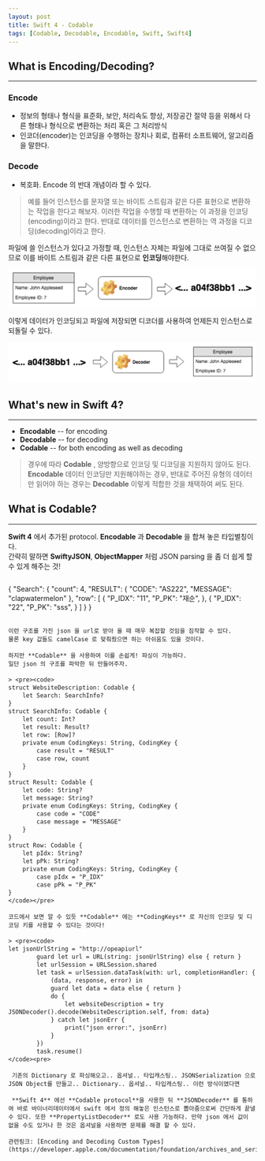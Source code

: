 ```yaml
---
layout: post
title: Swift 4 - Codable
tags: [Codable, Decodable, Encodable, Swift, Swift4]
---
```

## What is Encoding/Decoding?
***
### Encode        
- 정보의 형태나 형식을 표준화, 보안, 처리속도 향상, 저장공간 절약 등을 위해서 다른 형태나 형식으로 변환하는 처리 혹은 그 처리방식       
- 인코더(encoder)는 인코딩을 수행하는 장치나 회로, 컴퓨터 소프트웨어, 알고리즘을 말한다.

### Decode    
- 복호화. Encode 의 반대 개념이라 할 수 있다.

> 예를 들어 인스턴스를 문자열 또는 바이트 스트림과 같은 다른 표현으로 변환하는 작업을 한다고 해보자. 이러한 작업을 수행할 때 변환하는 이 과정을 인코딩(encoding)이라고 한다. 반대로 데이터를 인스턴스로 변환하는 역 과정을 디코딩(decoding)이라고 한다.             

파일에 쓸 인스턴스가 있다고 가정할 때, 인스턴스 자체는 파일에 그대로 쓰여질 수 없으므로 이를 바이트 스트림과 같은 다른 표현으로 **인코딩**해야한다.

![encoding](/assets/post_img/encode.png)

이렇게 데이터가 인코딩되고 파일에 저장되면 디코더를 사용하여 언제든지 인스턴스로 되돌릴 수 있다.

![decoding](/assets/post_img/decode.png)

## What's new in Swift 4?
***
- **Encodable** -- for encoding
- **Decodable** -- for decoding
- **Codable** -- for both encoding as well as decoding     

> 경우에 따라 **Codable** , 양방향으로 인코딩 및 디코딩을 지원하지 않아도 된다. **Encodable** 데이터 인코딩만 지원해야하는 경우, 반대로 주어진 유형의 데이터만 읽어야 하는 경우는 **Decodable** 이렇게 적합한 것을 채택하여 써도 된다.   

## What is Codable?
***
**Swift 4** 에서 추가된 protocol. **Encodable** 과 **Decodable** 을 합쳐 놓은 타입별칭이다.   
간략히 말하면 **SwiftyJSON**, **ObjectMapper** 처럼 JSON parsing 을 좀 더 쉽게 할 수 있게 해주는 것!

> ~~~     
{
	"Search": {
		"count": 4,
		"RESULT": {
			"CODE": "AS222",
			"MESSAGE": "clapwatermelon"
		},
		"row": [
			{
				"P_IDX": "11",
				"P_PK": "재순",
			},
			{
				"P_IDX": "22",
				"P_PK": "sss",
			}
		]
	}
}
~~~          

이런 구조를 가진 json 을 url로 받아 올 때 매우 복잡할 것임을 짐작할 수 있다.
물론 key 값들도 camelCase 로 맞춰줬으면 하는 아쉬움도 있을 것이다.

하지만 **Codable** 을 사용하여 이를 손쉽게! 파싱이 가능하다.
일단 json 의 구조를 파악한 뒤 만들어주자.

> <pre><code>
struct WebsiteDescription: Codable {
    let Search: SearchInfo?
}      
struct SearchInfo: Codable {
    let count: Int?
    let result: Result?
    let row: [Row]?
    private enum CodingKeys: String, CodingKey {
        case result = "RESULT"
        case row, count
    }
}      
struct Result: Codable {
    let code: String?
    let message: String?
    private enum CodingKeys: String, CodingKey {
        case code = "CODE"
        case message = "MESSAGE"
    }
}        
struct Row: Codable {
    let pIdx: String?
    let pPk: String?
    private enum CodingKeys: String, CodingKey {
        case pIdx = "P_IDX"
        case pPk = "P_PK"
}        
</code></pre>

코드에서 보면 알 수 있듯 **Codable** 에는 **CodingKeys** 로 자신의 인코딩 및 디코딩 키를 사용할 수 있다는 것이다!

> <pre><code> 
let jsonUrlString = "http://opeapiurl"
        guard let url = URL(string: jsonUrlString) else { return }
        let urlSession = URLSession.shared
        let task = urlSession.dataTask(with: url, completionHandler: {
            (data, response, error) in
            guard let data = data else { return }
            do {
                let websiteDescription = try JSONDecoder().decode(WebsiteDescription.self, from: data}                
            } catch let jsonErr {
                print("json error:", jsonErr)
            }
        })
        task.resume()
</code><pre>

 기존의 Dictionary 로 파싱해오고.. 옵셔널.. 타입캐스팅.. JSONSerialization 으로 JSON Object를 만들고.. Dictionary.. 옵셔널.. 타입캐스팅.. 이런 방식이였다면
   
 **Swift 4** 에선 **Codable protocol**을 사용한 뒤 **JSONDecoder** 를 통하여 바로 바이너리데이터에서 swift 에서 정의 해놓은 인스턴스로 뽑아줌으로써 간단하게 끝낼 수 있다. 또한 **PropertyListDecoder** 로도 사용 가능하다. 만약 json 에서 값이 없을 수도 있거나 한 것은 옵셔널을 사용하면 문제를 해결 할 수 있다.

관련링크: [Encoding and Decoding Custom Types](https://developer.apple.com/documentation/foundation/archives_and_serialization/encoding_and_decoding_custom_types)
